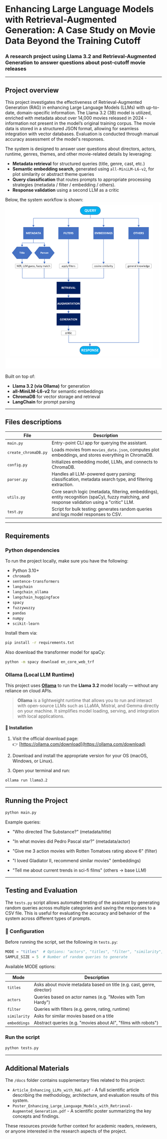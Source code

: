 # Enhancing Large Language Models with Retrieval-Augmented Generation: A Case Study on Movie Data Beyond the Training Cutoff

### A research project using Llama 3.2 and Retrieval-Augmented Generation to answer questions about post-cutoff movie releases

---

## Project overview

This project investigates the effectiveness of Retrieval-Augmented Generation (RAG) in enhancing Large Language Models (LLMs) with up-to-date, domain-specific information. The Llama 3.2 (3B) model is utilized, enriched with metadata about over 14,000 movies released in 2024 - information not present in the model’s original training corpus. The movie data is stored in a structured JSON format, allowing for seamless integration with vector databases. Evaluation is conducted through manual accuracy assessment of the model's responses.


The system is designed to answer user questions about directors, actors, runtime, genres, themes, and other movie-related details by leveraging:
- **Metadata retrieval** for structured queries (title, genre, cast, etc.)
- **Semantic embedding search**, generated using `all-MiniLM-L6-v2`, for plot similarity or abstract theme queries
- **Query classification** that routes prompts to appropriate processing strategies (metadata / filter / embedding / others).
- **Response validation** using a second LLM as a critic

Below, the system workflow is shown:
![RAG Workflow](docs/img/RAG_pipeline.png)


Built on top of:
- **Llama 3.2 (via Ollama)** for generation
- **all-MiniLM-L6-v2** for semantic embeddings
- **ChromaDB** for vector storage and retrieval
- **LangChain** for prompt parsing

---

## Files descriptions

| File | Description |
|------|-------------|
| `main.py` | Entry-point CLI app for querying the assistant. |
| `create_chromaDB.py` | Loads movies from `movies_data.json`, computes plot embeddings, and stores everything in ChromaDB. |
| `config.py` | Initializes embedding model, LLMs, and connects to ChromaDB. |
| `parser.py` | Handles all LLM-powered query parsing: classification, metadata search type, and filtering extraction. |
| `utils.py` | Core search logic (metadata, filtering, embeddings), entity recognition (spaCy), fuzzy matching, and response validation using a "critic" LLM. |
| `test.py` | Script for bulk testing: generates random queries and logs model responses to CSV. |


---

## Requirements


### Python dependencies

To run the project locally, make sure you have the following:

- Python 3.10+
- `chromadb`
- `sentence-transformers`
- `langchain`
- `langchain_ollama`
- `langchain_huggingface`
- `spacy`
- `fuzzywuzzy`
- `pandas`
- `numpy`
- `scikit-learn`

Install them via:

```bash
pip install -r requirements.txt
```

Also download the transformer model for spaCy:
```bash
python -m spacy download en_core_web_trf
```

### Ollama (Local LLM Runtime)

This project uses [**Ollama**](https://ollama.com/) to run the **Llama 3.2** model locally — without any reliance on cloud APIs.

> **Ollama** is a lightweight runtime that allows you to run and interact with open-source LLMs such as LLaMA, Mistral, and Gemma directly on your machine. It simplifies model loading, serving, and integration with local applications.

#### 🚀 Installation

1. Visit the official download page:  
   👉 [https://ollama.com/download](https://ollama.com/download)

2. Download and install the appropriate version for your OS (macOS, Windows, or Linux).

3. Open your terminal and run:

```bash
ollama run llama3.2
```
---

## Running the Project

```bash
python main.py
```
Example queries:

* "Who directed The Substance?" (metadata/title)

* "In what movies did Pedro Pascal star?" (metadata/actor)

* "Give me 3 action movies with Rotten Tomatoes rating above 6" (filter)

* "I loved Gladiator II, recommend similar movies" (embeddings)

* "Tell me about current trends in sci-fi films" (others → base LLM)

---

## Testing and Evaluation

The `tests.py` script allows automated testing of the assistant by generating random queries across multiple categories and saving the responses to a CSV file. This is useful for evaluating the accuracy and behavior of the system across different types of prompts.

### 🔧 Configuration

Before running the script, set the following in `tests.py`:

```python
MODE = "titles"  # Options: "actors", "titles", "filter", "similarity", "embeddings"
SAMPLE_SIZE = 5  # Number of random queries to generate
```

Available MODE options:

| Mode        | Description                                                         |
|-------------|---------------------------------------------------------------------|
| `titles`    | Asks about movie metadata based on title (e.g. cast, genre, director)              |
| `actors`    | Queries based on actor names (e.g. "Movies with Tom Hardy")         |
| `filter`    | Queries with filters (e.g. genre, rating, runtime)                  |
| `similarity`| Asks for similar movies based on a title                            |
| `embeddings`| Abstract queries (e.g. "movies about AI", "films with robots")      |


### Run the script 
```python
python tests.py
```

---

## Additional Materials

The `/docs` folder contains supplementary files related to this project:

- `Article_Enhancing_LLMs_with_RAG.pdf` - A full scientific article describing the methodology, architecture, and evaluation results of this system.
- `Poster_Enhancing_Large_Language_Models_with_Retrieval-Augmented_Generation.pdf` - A scientific poster summarizing the key concepts and findings.

These resources provide further context for academic readers, reviewers, or anyone interested in the research aspects of the project.
